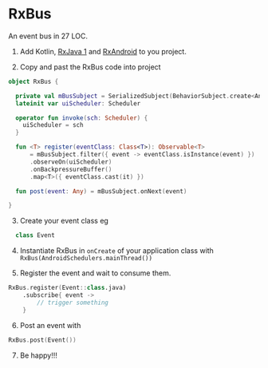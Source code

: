 # RxBus
An event bus in 27 LOC. 

1. Add Kotlin, [RxJava 1](https://github.com/ReactiveX/RxJava) and [RxAndroid](https://github.com/ReactiveX/RxAndroid) to you project.

2. Copy and past the RxBus code into project 

```kotlin
object RxBus {

  private val mBusSubject = SerializedSubject(BehaviorSubject.create<Any>())
  lateinit var uiScheduler: Scheduler

  operator fun invoke(sch: Scheduler) {
    uiScheduler = sch
  }

  fun <T> register(eventClass: Class<T>): Observable<T>
      = mBusSubject.filter({ event -> eventClass.isInstance(event) })
      .observeOn(uiScheduler)
      .onBackpressureBuffer()
      .map<T>({ eventClass.cast(it) })

  fun post(event: Any) = mBusSubject.onNext(event)

}
```

3. Create your event class eg
```kotlin
  class Event
```

4. Instantiate RxBus in `onCreate` of your application class with `RxBus(AndroidSchedulers.mainThread())`

5. Register the event and wait to consume them.
```kotlin
RxBus.register(Event::class.java)
    .subscribe{ event ->
        // trigger something
    }
```

6. Post an event with 
```kotlin
RxBus.post(Event())
```

7. Be happy!!!
